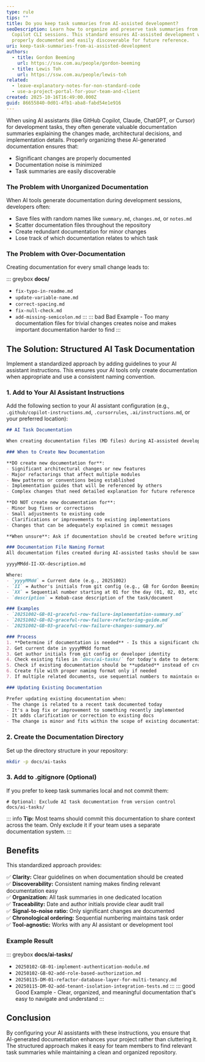 ```yaml
---
type: rule
tips: ""
title: Do you keep task summaries from AI-assisted development?
seoDescription: Learn how to organize and preserve task summaries from GitHub
  Copilot CLI sessions. This standard ensures AI-assisted development work is
  properly documented and easily discoverable for future reference.
uri: keep-task-summaries-from-ai-assisted-development
authors:
  - title: Gordon Beeming
    url: https://ssw.com.au/people/gordon-beeming
  - title: Lewis Toh
    url: https://ssw.com.au/people/lewis-toh
related:
  - leave-explanatory-notes-for-non-standard-code
  - use-a-project-portal-for-your-team-and-client
created: 2025-10-16T16:49:00.000Z
guid: 86655840-0d01-4fb1-aba8-fabd54e1e916
---
```


When using AI assistants (like GitHub Copilot, Claude, ChatGPT, or Cursor) for development tasks, they often generate valuable documentation summaries explaining the changes made, architectural decisions, and implementation details. Properly organizing these AI-generated documentation ensures that:
- Significant changes are properly documented
- Documentation noise is minimized
- Task summaries are easily discoverable

<!--endintro-->

### The Problem with Unorganized Documentation

When AI tools generate documentation during development sessions, developers often:

- Save files with random names like `summary.md`, `changes.md`, or `notes.md`
- Scatter documentation files throughout the repository
- Create redundant documentation for minor changes
- Lose track of which documentation relates to which task

### The Problem with Over-Documentation

Creating documentation for every small change leads to:

::: greybox
**docs/**
- `fix-typo-in-readme.md`
- `update-variable-name.md`
- `correct-spacing.md`
- `fix-null-check.md`
- `add-missing-semicolon.md`
:::
::: bad
Bad Example - Too many documentation files for trivial changes creates noise and makes important documentation harder to find
:::

## The Solution: Structured AI Task Documentation

Implement a standardized approach by adding guidelines to your AI assistant instructions. This ensures your AI tools only create documentation when appropriate and use a consistent naming convention.

### 1. Add to Your AI Assistant Instructions

Add the following section to your AI assistant configuration (e.g., `.github/copilot-instructions.md`, `.cursorrules`, `.ai/instructions.md`, or your preferred location):
```markdown
## AI Task Documentation

When creating documentation files (MD files) during AI-assisted development, follow these guidelines to avoid unnecessary documentation noise:

### When to Create New Documentation

**DO create new documentation for**:
- Significant architectural changes or new features
- Major refactorings that affect multiple modules
- New patterns or conventions being established
- Implementation guides that will be referenced by others
- Complex changes that need detailed explanation for future reference

**DO NOT create new documentation for**:
- Minor bug fixes or corrections
- Small adjustments to existing code
- Clarifications or improvements to existing implementations
- Changes that can be adequately explained in commit messages

**When unsure**: Ask if documentation should be created before writing it. It's better to update existing documentation than create redundant files.

### Documentation File Naming Format
All documentation files created during AI-assisted tasks should be saved to `docs/ai-tasks/` with the following format:

yyyyMMdd-II-XX-description.md

Where:
- `yyyyMMdd` = Current date (e.g., 20251002)
- `II` = Author's initials from git config (e.g., GB for Gordon Beeming)
- `XX` = Sequential number starting at 01 for the day (01, 02, 03, etc.)
- `description` = Kebab-case description of the task/document

### Examples
- `20251002-GB-01-graceful-row-failure-implementation-summary.md`
- `20251002-GB-02-graceful-row-failure-refactoring-guide.md`
- `20251002-GB-03-graceful-row-failure-changes-summary.md`

### Process
1. **Determine if documentation is needed** - Is this a significant change?
2. Get current date in yyyyMMdd format
3. Get author initials from git config or developer identity
4. Check existing files in `docs/ai-tasks/` for today's date to determine next sequence number
5. Check if existing documentation should be **updated** instead of creating new
6. Create file with proper naming format only if needed
7. If multiple related documents, use sequential numbers to maintain order

### Updating Existing Documentation

Prefer updating existing documentation when:
- The change is related to a recent task documented today
- It's a bug fix or improvement to something recently implemented
- It adds clarification or correction to existing docs
- The change is minor and fits within the scope of existing documentation
```

### 2. Create the Documentation Directory

Set up the directory structure in your repository:
```bash
mkdir -p docs/ai-tasks
```

### 3. Add to .gitignore (Optional)

If you prefer to keep task summaries local and not commit them:
```gitignore
# Optional: Exclude AI task documentation from version control
docs/ai-tasks/
```

::: info
**Tip:** Most teams should commit this documentation to share context across the team. Only exclude it if your team uses a separate documentation system.
:::

## Benefits

This standardized approach provides:

✅ **Clarity:** Clear guidelines on when documentation should be created  
✅ **Discoverability:** Consistent naming makes finding relevant documentation easy  
✅ **Organization:** All task summaries in one dedicated location  
✅ **Traceability:** Date and author initials provide clear audit trail  
✅ **Signal-to-noise ratio:** Only significant changes are documented  
✅ **Chronological ordering:** Sequential numbering maintains task order  
✅ **Tool-agnostic:** Works with any AI assistant or development tool

### Example Result

::: greybox
**docs/ai-tasks/**
- `20250102-GB-01-implement-authentication-module.md`
- `20250102-GB-02-add-role-based-authorization.md`
- `20250115-DM-01-refactor-database-layer-for-multi-tenancy.md`
- `20250115-DM-02-add-tenant-isolation-integration-tests.md`
:::
::: good
Good Example - Clear, organized, and meaningful documentation that's easy to navigate and understand
:::

## Conclusion

By configuring your AI assistants with these instructions, you ensure that AI-generated documentation enhances your project rather than cluttering it. The structured approach makes it easy for team members to find relevant task summaries while maintaining a clean and organized repository.

